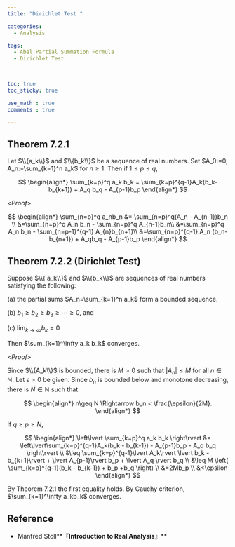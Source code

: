 ```yaml
---
title: "Dirichlet Test "

categories:
  - Analysis

tags:
  - Abel Partial Summation Formula
  - Dirichlet Test

 

toc: true
toc_sticky: true

use_math : true
comments : true

---
```


## Theorem 7.2.1
Let $\\{a_k\\}$ and $\\{b_k\\}$ be a sequence of real numbers.  Set $A_0:=0, A_n:=\sum_{k=1}^n a_k$ for $n\geq 1$. Then if $1\leq p \leq q$,

$$
\begin{align*}
\sum_{k=p}^q a_k b_k = \sum_{k=p}^{q-1}A_k(b_k-b_{k+1}) + A_q b_q - A_{p-1}b_p
\end{align*}
$$

<*Proof*>

$$
\begin{align*}
\sum_{n=p}^q a_nb_n &= \sum_{n=p}^q(A_n - A_{n-1})b_n \\
&=\sum_{n=p}^q A_n b_n - \sum_{n=p}^q A_{n-1}b_n\\
&=\sum_{n=p}^q A_n b_n - \sum_{n=p-1}^{q-1} A_{n}b_{n+1}\\
&=\sum_{n=p}^{q-1} A_n (b_n-b_{n+1}) + A_qb_q - A_{p-1}b_p
\end{align*}
$$

$$\tag*{$\square$}$$

## Theorem 7.2.2 (Dirichlet Test)
Suppose $\\{ a_k\\}$ and $\\{b_k\\}$ are sequences of real numbers satisfying the following:

(a) the partial sums $A_n=\sum_{k=1}^n a_k$ form a bounded sequence.

(b) $b_1\geq b_2 \geq b_3 \geq \cdots \geq 0$, and

(c) $\lim_{k\to\infty}b_k = 0$

Then $\sum_{k=1}^\infty a_k b_k$ converges.

<*Proof*>

Since $\\{A_k\\}$ is bounded, there is $M>0$ such that $\lvert A_n \rvert \leq M$ for all $n\in\mathbb{N}$. Let $\epsilon >0$ be given. Since $b_n$ is bounded below and  monotone decreasing, there is $N\in\mathbb{N}$ such that 

$$
\begin{align*}
n\geq N \Rightarrow b_n < \frac{\epsilon}{2M}.
\end{align*}
$$

If $q\geq p \geq N$,

$$
\begin{align*}
\left\lvert \sum_{k=p}^q a_k b_k \right\rvert &= \left\lvert\sum_{k=p}^{q-1}A_k(b_k - b_{k-1}) - A_{p-1}b_p - A_q b_q \right\rvert \\
&\leq \sum_{k=p}^{q-1}\lvert A_k\rvert \lvert b_k - b_{k+1}\rvert + \lvert A_{p-1}\rvert b_p + \lvert A_q \rvert b_q \\
&\leq M \left( \sum_{k=p}^{q-1}(b_k - b_{k-1}) + b_p +b_q \right) \\
&=2Mb_p \\
&<\epsilon
\end{align*}
$$

By Theorem 7.2.1 the first equality holds. By Cauchy criterion, $\sum_{k=1}^\infty a_kb_k$ converges.

$$\tag*{$\square$}$$
## Reference
- Manfred Stoll**『**Introduction to Real Analysis**』**
